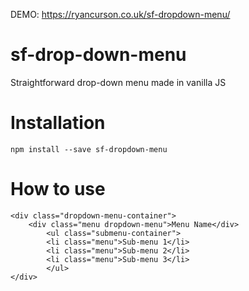 DEMO: https://ryancurson.co.uk/sf-dropdown-menu/

# sf-drop-down-menu
Straightforward drop-down menu made in vanilla JS

# Installation
```
npm install --save sf-dropdown-menu
```

# How to use
```
<div class="dropdown-menu-container">
    <div class="menu dropdown-menu">Menu Name</div>
        <ul class="submenu-container">
        <li class="menu">Sub-menu 1</li>
        <li class="menu">Sub-menu 2</li>
        <li class="menu">Sub-menu 3</li>
        </ul>
</div>
```
